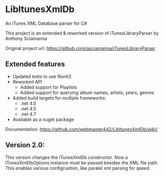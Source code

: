 # LibItunesXmlDb
An iTunes XML Database parser for C#

This project is an extended & reworked version of iTunesLibraryParser by Anthony Sciamanna

Original project url: https://github.com/asciamanna/iTunesLibraryParser

## Extended features
 * Updated tests to use Nunit3
 * Reworked API
     + Added support for Playlists
     + Added support for querying album names, artists, years, genres
 * Added build targets for multiple frameworks: 
     + .net 4.0
     + .net 4.5
     + .net 4.7 
 * Available as a nuget package

Documentation: https://github.com/webmaster442/LibItunesXmlDb/wiki/

## Version 2.0:

This version changes the ITunesXmlDb constructor. Now a ITunesXmlDbOptions instance must be passed besides the XML file path. This enables various configruation, like paralel xml parsing for speed.